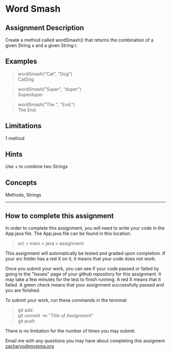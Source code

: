 # **Word Smash**  

## **Assignment Description**  
Create a method called wordSmash() that returns the combination of a given String s and a given String r.

## **Examples**  
>wordSmash("Cat", "Dog")   
CatDog

>wordSmash("Super", "duper")   
Superduper

>wordSmash("The ", "End.")   
The End.

## **Limitations**  
1 method

## **Hints**  
Use + to combine two Strings

## **Concepts**  
Methods, Strings

---

## **How to complete this assignment**
In order to complete this assignment, you will need to write your code in the App.java file. The App.java file can be found in this location:  
>src > main > java > assignment  

This assignment will automatically be tested and graded upon completion. If your src folder has a red X on it, it means that your code does not work.  

Once you submit your work, you can see if your code passed or failed by going to the "Issues" page of your github repository for this assignment. It may take a few minutes for the test to finish running. A red X means that it failed. A green check means that your assignment successfully passed and you are finished.

To submit your work, run these commands in the terminal: 
>git add .  
git commit -m "*Title of Assignment*"  
git push  

There is no limitation for the number of times you may submit.

Email me with any questions you may have about completing this assigment  
zacharyo@mystma.org
